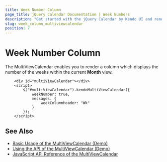 ```yaml
---
title: Week Number Column
page_title: jQuery Calendar Documentation | Week Numbers
description: "Get started with the jQuery Calendar by Kendo UI and render a column displaying the number of the weeks within the current month view."
slug: week_column_multiviewcalendar
position: 7
---
```


# Week Number Column

The MultiViewCalendar enables you to render a column which displays the number of the weeks within the current **Month** view.

```dojo
    <div id="multiViewCalendar"></div>
    <script>
        $("#multiViewCalendar").kendoMultiViewCalendar({
            weekNumber: true,
            messages: {
                weekColumnHeader: "Wk"
            }
        });
    </script>
```

## See Also

* [Basic Usage of the MultiViewCalendar (Demo)](https://demos.telerik.com/kendo-ui/multiviewcalendar/index)
* [Using the API of the MultiViewCalendar (Demo)](https://demos.telerik.com/kendo-ui/multiviewcalendar/api)
* [JavaScript API Reference of the MultiViewCalendar](/api/javascript/ui/multiviewcalendar)
